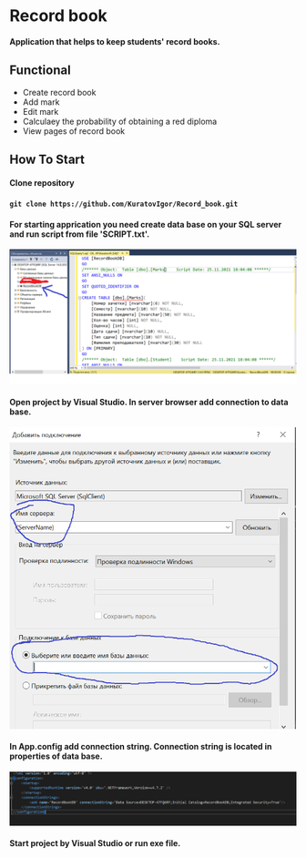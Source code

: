 # Record book
#### Application that helps to keep students' record books.
## Functional
  - Create record book
  - Add mark
  - Edit mark
  - Сalculaеу the probability of obtaining a red diploma
  - View pages of record book
## How To Start
#### Clone repository
#### `git clone https://github.com/KuratovIgor/Record_book.git`
#### For starting apprication you need create data base on your SQL server and run script from file 'SCRIPT.txt'.
![Image alt](https://github.com/KuratovIgor/Record_book/raw/master/screens/scriptrun.png)
#### Open project by Visual Studio. In server browser add connection to data base.
![Image alt](https://github.com/KuratovIgor/Record_book/raw/master/screens/serverconnect.png)
#### In App.config add connection string. Connection string is located in properties of data base.
![Image alt](https://github.com/KuratovIgor/Record_book/raw/master/screens/connectstring.png)
#### Start project by Visual Studio or run exe file.
